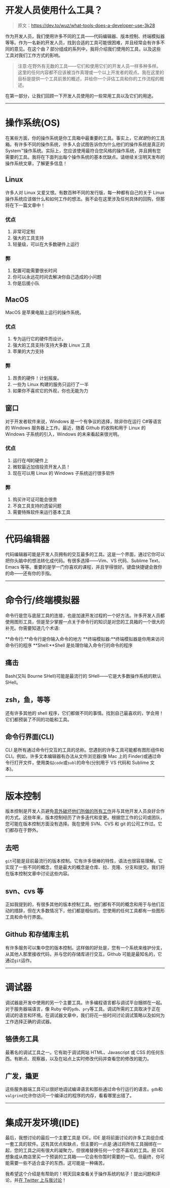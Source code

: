 # 开发人员使用什么工具？

> 原文：<https://dev.to/wuz/what-tools-does-a-developer-use-3k28>

作为开发人员，我们使用许多不同的工具——代码编辑器、版本控制、终端模拟器等等。作为一名新的开发人员，找到合适的工具可能很困难，并且经常会有许多不同的意见。在这个由 7 部分组成的系列中，我将介绍我们使用的工具，以及这些工具对我们工作方式的影响。

> 注意:在野外有无数的工具——它们和使用它们的开发人员一样多种多样。这里的任何内容都不应该被当作真理或一个以上开发者的观点。我在这里的目标是提供一个工具前景的概述，并给你一个评估工具和你的工作流程的概述。

在第一部分，让我们回顾一下开发人员使用的一些常用工具以及它们的用途。

* * *

# 操作系统(OS)

在某些方面，你的操作系统是你工具箱中最重要的工具。事实上，它*就是*你的工具箱。有许多不同的操作系统，许多人会试图告诉你为什么他们的操作系统是真正的 System™️操作系统。实际上，您应该使用最符合您风格的操作系统，并且拥有您需要的工具。我将在下面列出每个操作系统的基本优缺点。请继续关注明天发布的操作系统文章，了解更多信息！

## Linux

许多人对 Linux 又爱又恨。有数百种不同的发行版，每一种都有自己的关于 Linux 操作系统应该做什么和如何工作的想法。我不会在这里涉及任何具体的回购，但那将在下一篇文章中！

### 优点

1.  非常可定制
2.  强大的工具支持
3.  轻量级，可以在大多数硬件上运行

### 弊

1.  配置可能需要很长时间
2.  你可以永远花时间去解决你自己造成的小问题
3.  你是后援小队

## MacOS

MacOS 是苹果电脑上运行的操作系统。

### 优点

1.  专为运行它的硬件而设计。
2.  强大的工具支持/支持大多数 Linux 工具
3.  苹果的大力支持

### 弊

1.  昂贵的硬件！计划报废。
2.  一些为 Linux 构建的服务只运行了一半
3.  如果你不喜欢它的外观，你也无能为力

## 窗口

对于开发者软件来说，Windows 是一个有争议的选择，除非你在运行 C#等语言的 Windows 服务器上工作。最近，随着 Github 的收购和用于 Linux 的 Windows 子系统的引入，Windows 的未来看起来很光明。

### 优点

1.  运行在*吨*的硬件上
2.  微软最近加倍投资开发人员！
3.  现在可以用 Linux 的 Windows 子系统运行很多软件

### 弊

1.  购买许可证可能会很贵
2.  不良工具支持的遗留问题
3.  需要特殊软件来运行基本工具

* * *

# 代码编辑器

代码编辑器可能是开发人员拥有的交互最多的工具。这是一个界面，通过它你可以把你头脑中的想法转化成代码。有很多选择——Vim、VS 代码、Sublime Text、Emacs 等等。重要的是学一门你喜欢的课程，并且学得很好。键盘快捷键会救你的命——还有你的手指。

* * *

# 命令行/终端模拟器

命令行是您与底层工具的连接，也是加速开发过程的一个好方法。许多开发人员都使用图形工具，但是至少掌握一点关于命令行的知识是对您的工具箱的一个很大的补充。你需要知道几个术语:

**命令行:**命令行是你输入命令的地方
**终端模拟器:**终端模拟器是你用来访问命令行的程序
**Shell:**Shell 是处理你输入命令行的命令的程序

## 痛击

Bash(又叫 Bourne SHell)可能是最流行的 SHell——它是大多数操作系统的默认 SHell。

## zsh，鱼，等等

还有许多其他的 shell 程序，它们都做不同的事情。找到自己最喜欢的，学会用！它们都预装了不同的功能和工具。

## 命令行界面(CLI)

CLI 是所有通过命令行交互的工具的总称。您遇到的许多工具可能都有图形组件和 CLI。例如，许多文本编辑器有办法从文件浏览器(像 Mac 上的 Finder)或通过命令行打开文件，使用类似`code`或`subl`的命令(分别用于 VS 代码和 Sublime 文本)。

* * *

# 版本控制

版本控制是开发人员避免[意外破坏他们所做的所有工作](https://dev.to/wuz/making-mistakes-my-first-big-programming-blunder-48m2)并与其他开发人员良好合作的方式。这些年来，版本控制经历了许多迭代和变更。根据您工作的公司或团队，您可能在版本控制方面没有选择。我在使用 SVN、CVS 和 git 的公司工作过。它们都存在于野外。

## 去吧

`git`可能是目前最流行的版本控制。它有许多很棒的特性，语法也很容易理解。它实现了一些不同的概念，但是最大的概念是仓库、拉、克隆、分支和提交。我们将在版本控制文章中讨论这些内容。

## svn、cvs 等

正如我提到的，有很多其他的版本控制工具。他们都有不同的概念和用于与他们互动的措辞，但在大多数情况下，他们都是相似的。您使用的任何工具都有一些图形工具和命令行界面。

## Github 和存储库主机

有许多服务可以集中您的版本控制。这样做的好处是，您有一个系统来维护分支，从其他人那里接收代码，并与您的存储库进行交互。Github 可能是最知名的，它通过`git`运作。

* * *

# 调试器

调试器是开发中使用的另一个主要工具。许多编程语言都与调试平台捆绑在一起。对于服务器端语言，像 Ruby 中的`gdb`、`pry`等工具。调试所需的工具取决于正在调试的语言和环境。在调试器文章中，我们将花一些时间讨论调试策略以及如何为工作选择正确的调试器。

## 铬债务工具

最著名的调试工具之一。它有助于调试网站 HTML、Javascript 或 CSS 的任何东西。有断点、观察器，以及在站点上实时修改代码并查看您的修改的能力。

## 广发，撬更

这些服务器端工具可以很好地调试编译语言和那些通过命令行运行的语言。`gdb`和`valgrind`允许你访问一个编译过的程序的内存，看看哪里出错了。

* * *

# 集成开发环境(IDE)

最后，我想讨论的最后一个主要工具是 IDE。IDE 是将前面讨论的许多工具组合成一套工具的软件。这有其优点和缺点，但主要的一点是:通过将所有工具捆绑在一起，您的工具之间有很大的凝聚力，但很难替换任何一个您不喜欢的工具。把 IDE 想象成从商店里买一个预装的工具箱——它会有你暂时需要的一切，但最终，你可能需要一些不适合盒子的东西，这可能是一种痛苦。

我希望这个介绍是有帮助的！明天回来查看关于操作系统的帖子！提出问题和评论，并[在 Twitter 上与我讨论](https://twitter.com/CallMeWuz)！